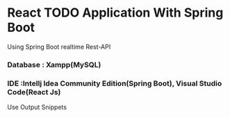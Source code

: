 
# React TODO Application With Spring Boot

Using Spring Boot realtime Rest-API
### Database : Xampp(MySQL)
### IDE :Intellj Idea Community Edition(Spring Boot), Visual Studio Code(React Js)

Use Output Snippets
